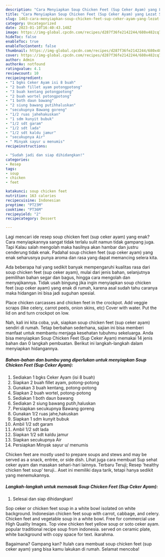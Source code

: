 ```yaml
---
description: "Cara Menyiapkan Soup Chicken Feet (Sup Ceker Ayam) yang Lezat Sekali "
title: "Cara Menyiapkan Soup Chicken Feet (Sup Ceker Ayam) yang Lezat Sekali "
slug: 1463-cara-menyiapkan-soup-chicken-feet-sup-ceker-ayam-yang-lezat-sekali
category: Uncategorized
date: 2023-01-10T16:40:43.148Z
image: https://img-global.cpcdn.com/recipes/d287f36fe2142244/680x482cq70/soup-chicken-feet-sup-ceker-ayam-foto-resep-utama.jpg
hideToc: false
enableToc: true
enableTocContent: false
thumbnail: https://img-global.cpcdn.com/recipes/d287f36fe2142244/680x482cq70/soup-chicken-feet-sup-ceker-ayam-foto-resep-utama.jpg
cover: https://img-global.cpcdn.com/recipes/d287f36fe2142244/680x482cq70/soup-chicken-feet-sup-ceker-ayam-foto-resep-utama.jpg
author: Admin
authorAv: notfound
ratingvalue: 4.1
reviewcount: 10
recipeingredient:
- "1 bgks Ceker Ayam isi 8 buah"
- "2 buah fillet ayam potongpotong"
- "3 buah kentang potongpotong"
- "2 buah wortel potongpotong"
- "1 both daun bawang"
- "2 siung bawang putihhaluskan"
- "secukupnya Bawang goreng"
- "1/2 ruas jahehakuskan"
- "1 sdm kunyit bubuk"
- "1/2 sdt garam"
- "1/2 sdt lada"
- "1/2 sdt kaldu jamur"
- "secukupnya Air"
- " Minyak sayur u menumis"
recipeinstructions:

- "Sudah jadi dan siap dihidangkan!"
categories:
- Resep
tags:
- soup
- chicken
- feet

katakunci: soup chicken feet 
nutrition: 163 calories
recipecuisine: Indonesian
preptime: "PT23M"
cooktime: "PT36M"
recipeyield: "2"
recipecategory: Dessert

---
```



Lagi mencari ide resep soup chicken feet (sup ceker ayam) yang enak? Cara menyiapkannya sangat tidak terlalu sulit namun tidak gampang juga. Tapi Kalau salah mengolah maka hasilnya akan hambar dan justru cenderung tidak enak. Padahal soup chicken feet (sup ceker ayam) yang enak seharusnya punya aroma dan rasa yang dapat memancing selera kita.


Ada beberapa hal yang sedikit banyak mempengaruhi kualitas rasa dari soup chicken feet (sup ceker ayam), mulai dari jenis bahan, selanjutnya pemilihan bahan segar dan bagus, hingga cara mengolah dan menyajikannya. Tidak usah bingung jika ingin menyiapkan soup chicken feet (sup ceker ayam) yang enak di rumah, karena asal sudah tahu caranya maka hidangan ini bisa jadi suguhan spesial.

Place chicken carcasses and chicken feet in the crockpot. Add veggie scraps (like celery, carrot peels, onion skins, etc) Cover with water. Put the lid on and turn crockpot on low.


Nah, kali ini kita coba, yuk, siapkan soup chicken feet (sup ceker ayam) sendiri di rumah. Tetap berbahan sederhana, sajian ini bisa memberi manfaat untuk membantu menjaga kesehatan tubuhmu sekeluarga. Anda bisa menyiapkan Soup Chicken Feet (Sup Ceker Ayam) memakai 14 jenis bahan dan 0 langkah pembuatan. Berikut ini langkah-langkah dalam menyiapkan hidangannya.

<!--inarticleads1-->

##### Bahan-bahan dan bumbu yang diperlukan untuk menyiapkan Soup Chicken Feet (Sup Ceker Ayam):

1. Sediakan 1 bgks Ceker Ayam (isi 8 buah)
1. Siapkan 2 buah fillet ayam, potong-potong
1. Gunakan 3 buah kentang, potong-potong
1. Siapkan 2 buah wortel, potong-potong
1. Sediakan 1 both daun bawang
1. Sediakan 2 siung bawang putih,haluskan
1. Persiapkan secukupnya Bawang goreng
1. Gunakan 1/2 ruas jahe,hakuskan
1. Siapkan 1 sdm kunyit bubuk
1. Ambil 1/2 sdt garam
1. Ambil 1/2 sdt lada
1. Siapkan 1/2 sdt kaldu jamur
1. Siapkan secukupnya Air
1. Persiapkan  Minyak sayur u/ menumis


Chicken feet are mostly used to prepare soups and stews and may be served as a snack, entrée, or side dish. Lihat juga cara membuat Sup sehat ceker ayam dan masakan sehari-hari lainnya. Terbaru Teruji; Resep &#39;healthy chicken feet soup&#39; teruji.. Aset ini memiliki daya tarik, tetapi hanya sedikit yang menemukannya. 

<!--inarticleads2-->

##### Langkah-langkah untuk memasak Soup Chicken Feet (Sup Ceker Ayam):


1. Selesai dan siap dihidangkan!

Sop ceker or chicken feet soup in a white bowl isolated on white background. Indonesian chicken feet soup with carrot, cabbage, and celery. Chicken feet and vegetable soup in a white bowl. Free for commercial use High Quality Images. Top view chicken feet yellow soup or soto ceker ayam. popular traditional recipe soup from indonesia. served on ceramic plate, white background with copy space for text. ikarahma. 

Bagaimana? Gampang kan? Itulah cara membuat soup chicken feet (sup ceker ayam) yang bisa kamu lakukan di rumah. Selamat mencoba!
